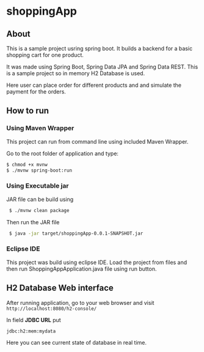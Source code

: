 # shoppingApp

## About
This is a sample project usring spring boot. It builds a backend for a basic shopping cart for one product. 

It was made using Spring Boot, Spring Data JPA and Spring Data REST. This is a sample project so in memory H2 Database is used. 

Here user can place order for different products and and simulate the payment for the orders.

## How to run

### Using Maven Wrapper
This project can run from command line using included Maven Wrapper.

Go to the root folder of application and type:
```bash
$ chmod +x mvnw
$ ./mvnw spring-boot:run
```


### Using Executable jar

 JAR file can be build using
```bash
 $ ./mvnw clean package
```
 Then run the JAR file
```bash
 $ java -jar target/shoppingApp-0.0.1-SNAPSHOT.jar
```

### Eclipse IDE
 This project was build using eclipse IDE. Load the project from files and then run ShoppingAppApplication.java file using run button.

## H2 Database Web interface

After running application, go to your web browser and visit `http://localhost:8080/h2-console/`

In field **JDBC URL** put
```
jdbc:h2:mem:mydata
```
Here you can see current state of database in real time.  

